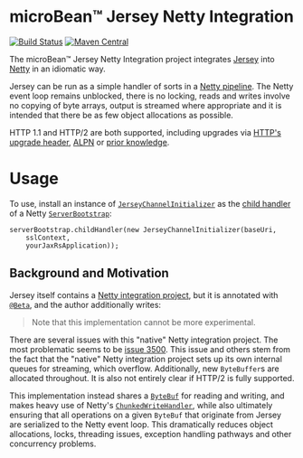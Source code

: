 # microBean™ Jersey Netty Integration

[![Build Status](https://travis-ci.com/microbean/microbean-jersey-netty.svg?branch=master)](https://travis-ci.com/microbean/microbean-jersey-netty)
[![Maven Central](https://maven-badges.herokuapp.com/maven-central/org.microbean/microbean-jersey-netty/badge.svg)](https://maven-badges.herokuapp.com/maven-central/org.microbean/microbean-jersey-netty)

The microBean™ Jersey Netty Integration project integrates [Jersey](https://jersey.github.io/) into
[Netty](https://netty.io) in an idiomatic way.

Jersey can be run as a simple handler of sorts in a [Netty
pipeline](http://tutorials.jenkov.com/netty/netty-channelpipeline.html).
The Netty event loop remains unblocked, there is no locking, reads and
writes involve no copying of byte arrays, output is streamed where
appropriate and it is intended that there be as few object allocations
as possible.

HTTP 1.1 and HTTP/2 are both supported, including upgrades via [HTTP's
upgrade
header](https://svn.tools.ietf.org/svn/wg/httpbis/specs/rfc7230.html#header.upgrade),
[ALPN](https://www.rfc-editor.org/rfc/rfc7301#page-2) or [prior
knowledge](https://http2.github.io/http2-spec/#known-http).

# Usage

To use, install an instance of
[`JerseyChannelInitializer`](https://microbean.github.io/microbean-jersey-netty/apidocs/org/microbean/jersey/netty/JerseyChannelInitializer.html)
as the [child
handler](https://netty.io/4.1/api/io/netty/bootstrap/ServerBootstrap.html#childHandler-io.netty.channel.ChannelHandler-)
of a Netty
[`ServerBootstrap`](https://netty.io/4.1/api/io/netty/bootstrap/ServerBootstrap.html):

    serverBootstrap.childHandler(new JerseyChannelInitializer(baseUri,
        sslContext,
        yourJaxRsApplication));

## Background and Motivation

Jersey itself contains a [Netty integration
project](https://github.com/eclipse-ee4j/jersey/tree/master/containers/netty-http),
but it is annotated with
[`@Beta`](https://jersey.github.io/apidocs/2.28/jersey/org/glassfish/jersey/Beta.html),
and the author additionally writes:

> Note that this implementation cannot be more experimental.

There are several issues with this "native" Netty integration project.
The most problematic seems to be [issue
3500](https://github.com/eclipse-ee4j/jersey/issues/3500).  This issue
and others stem from the fact that the "native" Netty integration
project sets up its own internal queues for streaming, which overflow.
Additionally, new `ByteBuffer`s are allocated throughout.  It is also
not entirely clear if HTTP/2 is fully supported.

This implementation instead shares a
[`ByteBuf`](https://netty.io/4.1/api/io/netty/buffer/ByteBuf.html) for
reading and writing, and makes heavy use of Netty's
[`ChunkedWriteHandler`](https://netty.io/4.1/api/io/netty/handler/stream/ChunkedWriteHandler.html),
while also ultimately ensuring that all operations on a given
`ByteBuf` that originate from Jersey are serialized to the Netty event
loop.  This dramatically reduces object allocations, locks, threading
issues, exception handling pathways and other concurrency problems.
